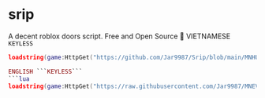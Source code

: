 # srip
A decent roblox doors script. Free and Open Source 🥶
VIETNAMESE ```KEYLESS```
```lua
loadstring(game:HttpGet("https://github.com/Jar9987/Srip/blob/main/MNHUBV1ENG"))()``` 

ENGLISH ```KEYLESS```
```lua
loadstring(game:HttpGet("https://raw.githubusercontent.com/Jar9987/MNEV/refs/heads/main/MAIN.LUA"))()```
